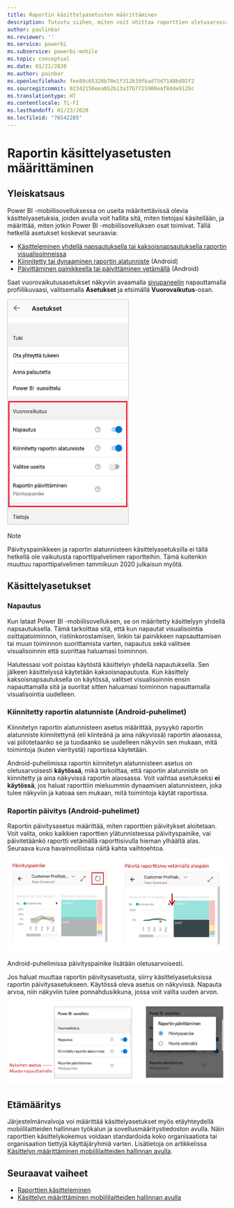 ```yaml
---
title: Raportin käsittelyasetusten määrittäminen
description: Tutustu siihen, miten voit ohittaa raporttien oletusarvoiset käsittelyasetukset.
author: paulinbar
ms.reviewer: ''
ms.service: powerbi
ms.subservice: powerbi-mobile
ms.topic: conceptual
ms.date: 01/21/2020
ms.author: painbar
ms.openlocfilehash: fee89c65328b70e1f312b39fbad75d7148bd92f2
ms.sourcegitcommit: 02342150eeab52b13a37b7725900eaf84de912bc
ms.translationtype: HT
ms.contentlocale: fi-FI
ms.lasthandoff: 01/23/2020
ms.locfileid: "76542285"
---
```

# <a name="configure-report-interaction-settings"></a>Raportin käsittelyasetusten määrittäminen

## <a name="overview"></a>Yleiskatsaus

Power BI -mobiilisovelluksessa on useita määritettävissä olevia käsittelyasetuksia, joiden avulla voit hallita sitä, miten tietojasi käsitellään, ja määrittää, miten jotkin Power BI -mobiilisovelluksen osat toimivat. Tällä hetkellä asetukset koskevat seuraavia:
* [Käsitteleminen yhdellä napsautuksella tai kaksoisnapsautuksella raportin visualisoinneissa](#single-tap)
* [Kiinnitetty tai dynaaminen raportin alatunniste](#docked-report-footer-android-phones) (Android)
* [Päivittäminen painikkeella tai päivittäminen vetämällä](#report-refresh-android-phones) (Android)

Saat vuorovaikutusasetukset näkyviin avaamalla [sivupaneelin](./mobile-apps-home-page.md#header) napauttamalla profiilikuvaasi, valitsemalla **Asetukset** ja etsimällä **Vuorovaikutus**-osan.

![Käsittelyasetukset](./media/mobile-app-interaction-settings/powerbi-mobile-app-interactions-section.png)

>[!NOTE]
>Päivityspainikkeen ja raportin alatunnisteen käsittelyasetuksilla ei tällä hetkellä ole vaikutusta raporttipalvelimen raportteihin. Tämä kuitenkin muuttuu raporttipalvelimen tammikuun 2020 julkaisun myötä.

## <a name="interaction-settings"></a>Käsittelyasetukset

### <a name="single-tap"></a>Napautus
Kun lataat Power BI -mobiilisovelluksen, se on määritetty käsittelyyn yhdellä napsautuksella. Tämä tarkoittaa sitä, että kun napautat visualisointia osittajatoiminnon, ristiinkorostamisen, linkin tai painikkeen napsauttamisen tai muun toiminnon suorittamista varten, napautus sekä valitsee visualisoinnin että suorittaa haluamasi toiminnon.

Halutessasi voit poistaa käytöstä käsittelyn yhdellä napautuksella. Sen jälkeen käsittelyssä käytetään kaksoisnapautusta. Kun käsittely kaksoisnapsautuksella on käytössä, valitset visualisoinnin ensin napauttamalla sitä ja suoritat sitten haluamasi toiminnon napauttamalla visualisointia uudelleen.

### <a name="docked-report-footer-android-phones"></a>Kiinnitetty raportin alatunniste (Android-puhelimet)

Kiinnitetyn raportin alatunnisteen asetus määrittää, pysyykö raportin alatunniste kiinnitettynä (eli kiinteänä ja aina näkyvissä) raportin alaosassa, vai piilotetaanko se ja tuodaanko se uudelleen näkyviin sen mukaan, mitä toimintoja (kuten vieritystä) raportissa käytetään.

Android-puhelimissa raportin kiinnitetyn alatunnisteen asetus on oletusarvoisesti **käytössä**, mikä tarkoittaa, että raportin alatunniste on kiinnitetty ja aina näkyvissä raportin alaosassa. Voit vaihtaa asetukseksi **ei käytössä**, jos haluat raporttiin mieluummin dynaamisen alatunnisteen, joka tulee näkyviin ja katoaa sen mukaan, mitä toimintoja käytät raportissa.

### <a name="report-refresh-android-phones"></a>Raportin päivitys (Android-puhelimet)

Raportin päivitysasetus määrittää, miten raporttien päivitykset aloitetaan. Voit valita, onko kaikkien raporttien ylätunnisteessa päivityspainike, vai päivitetäänkö raportti vetämällä raporttisivulla hieman ylhäältä alas. Seuraava kuva havainnollistaa näitä kahta vaihtoehtoa. 

![Päivityspainike ja päivittäminen vetämällä](./media/mobile-app-interaction-settings/powerbi-mobile-app-interactions-refresh-button-versus-pull.png)

Android-puhelimissa päivityspainike lisätään oletusarvoisesti.

Jos haluat muuttaa raportin päivitysasetusta, siirry käsittelyasetuksissa raportin päivitysasetukseen. Käytössä oleva asetus on näkyvissä. Napauta arvoa, niin näkyviin tulee ponnahdusikkuna, jossa voit valita uuden arvon.

![Päivityksen asettaminen](./media/mobile-app-interaction-settings/powerbi-mobile-app-interactions-set-refresh.png)

## <a name="remote-configuration"></a>Etämääritys

Järjestelmänvalvoja voi määrittää käsittelyasetukset myös etäyhteydellä mobiililaitteiden hallinnan työkalun ja sovellusmääritystiedoston avulla. Näin raporttien käsittelykokemus voidaan standardoida koko organisaatiota tai organisaation tiettyjä käyttäjäryhmiä varten. Lisätietoja on artikkelissa [Käsittelyn määrittäminen mobiililaitteiden hallinnan avulla](./mobile-app-configuration.md).


## <a name="next-steps"></a>Seuraavat vaiheet
* [Raporttien käsitteleminen](./mobile-reports-in-the-mobile-apps.md#interact-with-reports)
* [Käsittelyn määrittäminen mobiililaitteiden hallinnan avulla](./mobile-app-configuration.md)
